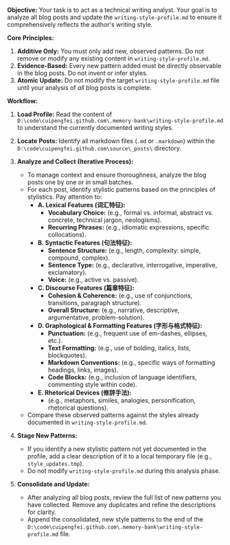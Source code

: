 **Objective:** Your task is to act as a technical writing analyst. Your goal is to analyze all blog posts and update the `writing-style-profile.md` to ensure it comprehensively reflects the author's writing style.

**Core Principles:**

1.  **Additive Only:** You must only add new, observed patterns. Do not remove or modify any existing content in `writing-style-profile.md`.
2.  **Evidence-Based:** Every new pattern added must be directly observable in the blog posts. Do not invent or infer styles.
3.  **Atomic Update:** Do not modify the target `writing-style-profile.md` file until your analysis of _all_ blog posts is complete.

**Workflow:**

1.  **Load Profile:** Read the content of `D:\code\cuipengfei.github.com\.memory-bank\writing-style-profile.md` to understand the currently documented writing styles.

2.  **Locate Posts:** Identify all markdown files (`.md` or `.markdown`) within the `D:\code\cuipengfei.github.com\source\_posts\` directory.

3.  **Analyze and Collect (Iterative Process):**

    - To manage context and ensure thoroughness, analyze the blog posts one by one or in small batches.
    - For each post, identify stylistic patterns based on the principles of stylistics. Pay attention to:
      - **A. Lexical Features (词汇特征):**
        - **Vocabulary Choice:** (e.g., formal vs. informal, abstract vs. concrete, technical jargon, neologisms).
        - **Recurring Phrases:** (e.g., idiomatic expressions, specific collocations).
      - **B. Syntactic Features (句法特征):**
        - **Sentence Structure:** (e.g., length, complexity: simple, compound, complex).
        - **Sentence Type:** (e.g., declarative, interrogative, imperative, exclamatory).
        - **Voice:** (e.g., active vs. passive).
      - **C. Discourse Features (篇章特征):**
        - **Cohesion & Coherence:** (e.g., use of conjunctions, transitions, paragraph structure).
        - **Overall Structure:** (e.g., narrative, descriptive, argumentative, problem-solution).
      - **D. Graphological & Formatting Features (字形与格式特征):**
        - **Punctuation:** (e.g., frequent use of em-dashes, ellipses, etc.).
        - **Text Formatting:** (e.g., use of bolding, italics, lists, blockquotes).
        - **Markdown Conventions:** (e.g., specific ways of formatting headings, links, images).
        - **Code Blocks:** (e.g., inclusion of language identifiers, commenting style within code).
      - **E. Rhetorical Devices (修辞手法):**
        - (e.g., metaphors, similes, analogies, personification, rhetorical questions).
    - Compare these observed patterns against the styles already documented in `writing-style-profile.md`.

4.  **Stage New Patterns:**

    - If you identify a new stylistic pattern not yet documented in the profile, add a clear description of it to a local temporary file (e.g., `style_updates.tmp`).
    - Do not modify `writing-style-profile.md` during this analysis phase.

5.  **Consolidate and Update:**
    - After analyzing all blog posts, review the full list of new patterns you have collected. Remove any duplicates and refine the descriptions for clarity.
    - Append the consolidated, new style patterns to the end of the `D:\code\cuipengfei.github.com\.memory-bank\writing-style-profile.md` file.
